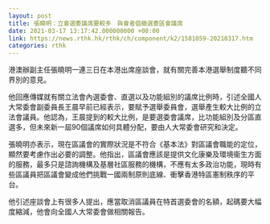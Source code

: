 ```yaml
---
layout: post
title: 張曉明：立會選委議席要較多　與會者倡撤選委區會議席
date: 2021-03-17 13:17:42.000000000 +08:00
link: https://news.rthk.hk/rthk/ch/component/k2/1581059-20210317.htm
categories: rthk
---
```


港澳辦副主任張曉明一連三日在本港出席座談會，就有關完善本港選舉制度聽不同界別的意見。

他回應傳媒就有關立法會內選委會、直選以及功能組別的議席比例時，引述全國人大常委會副委員長王晨早前已經表示，要賦予選舉委員會，選舉產生較大比例的立法會議員。他認為，王晨提到的較大比例，是要選委會議席，比功能組別及分區直選多，但未來新一屆90個議席如何具體分配，要由人大常委會研究和決定。

張曉明亦表示，現在區議會的實際狀況是不符合《基本法》對區議會職能的定位，顯然要考慮作出必要的調整。他指出，區議會應該是提供文化康樂及環境衞生方面的服務，最多只是諮詢機構及基層社區服務的機構，不應有太多政治功能，現時有些區議員把區議會變成他們挑戰一國兩制原則底線、衝擊香港特區憲制秩序的平台。

他引述座談會上有很多人提出，應當取消區議員在特首選委會的名額，起碼要大幅度縮減，他會向全國人大常委會做相關報告。
